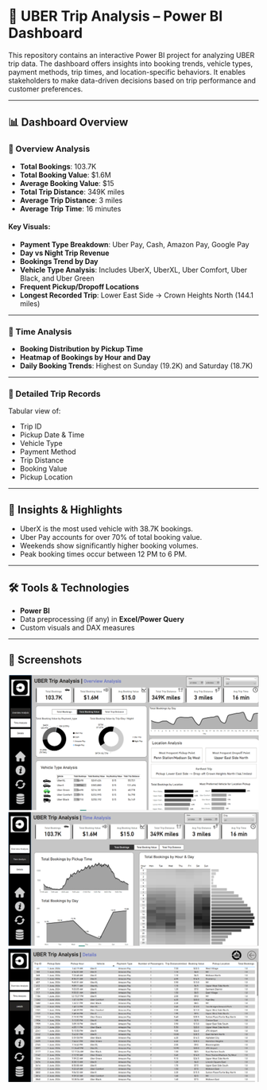 # 🚖 UBER Trip Analysis – Power BI Dashboard

This repository contains an interactive Power BI project for analyzing UBER trip data. The dashboard offers insights into booking trends, vehicle types, payment methods, trip times, and location-specific behaviors. It enables stakeholders to make data-driven decisions based on trip performance and customer preferences.

---

## 📊 Dashboard Overview

### 🔹 Overview Analysis
- **Total Bookings**: 103.7K  
- **Total Booking Value**: $1.6M  
- **Average Booking Value**: $15  
- **Total Trip Distance**: 349K miles  
- **Average Trip Distance**: 3 miles  
- **Average Trip Time**: 16 minutes  

#### Key Visuals:
- **Payment Type Breakdown**: Uber Pay, Cash, Amazon Pay, Google Pay  
- **Day vs Night Trip Revenue**  
- **Bookings Trend by Day**  
- **Vehicle Type Analysis**: Includes UberX, UberXL, Uber Comfort, Uber Black, and Uber Green  
- **Frequent Pickup/Dropoff Locations**  
- **Longest Recorded Trip**: Lower East Side → Crown Heights North (144.1 miles)  

---

### 🔹 Time Analysis
- **Booking Distribution by Pickup Time**  
- **Heatmap of Bookings by Hour and Day**  
- **Daily Booking Trends**: Highest on Sunday (19.2K) and Saturday (18.7K)

---

### 🔹 Detailed Trip Records
Tabular view of:
- Trip ID  
- Pickup Date & Time  
- Vehicle Type  
- Payment Method  
- Trip Distance  
- Booking Value  
- Pickup Location  

---

## 📌 Insights & Highlights

- UberX is the most used vehicle with 38.7K bookings.  
- Uber Pay accounts for over 70% of total booking value.  
- Weekends show significantly higher booking volumes.  
- Peak booking times occur between 12 PM to 6 PM.  

---

## 🛠️ Tools & Technologies

- **Power BI**  
- Data preprocessing (if any) in **Excel/Power Query**  
- Custom visuals and DAX measures  

---

## 📸 Screenshots
![overview dashboard](overview.png)
![tima analysis dashboard](timeanalysis.png)
![detail dashboard](detail.png)
